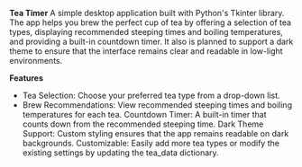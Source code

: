 **Tea Timer**
A simple desktop application built with Python's Tkinter library. 
The app helps you brew the perfect cup of tea by offering a selection of tea types, displaying recommended steeping times and boiling temperatures, and providing a built-in countdown timer. 
It also is planned to support a dark theme to ensure that the interface remains clear and readable in low-light environments.

**Features**
* Tea Selection: Choose your preferred tea type from a drop-down list.
* Brew Recommendations: View recommended steeping times and boiling temperatures for each tea.
Countdown Timer: A built-in timer that counts down from the recommended steeping time.
Dark Theme Support: Custom styling ensures that the app remains readable on dark backgrounds.
Customizable: Easily add more tea types or modify the existing settings by updating the tea_data dictionary.

